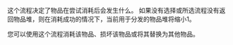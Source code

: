 这个流程决定了物品在尝试消耗后会发生什么。 如果没有选择或所选流程没有返回物品堆，则在消耗成功的情况下，当前用于分发的物品堆将缩小1。

您可以使用这个流程消耗该物品、损坏该物品或将其替换为其他物品。